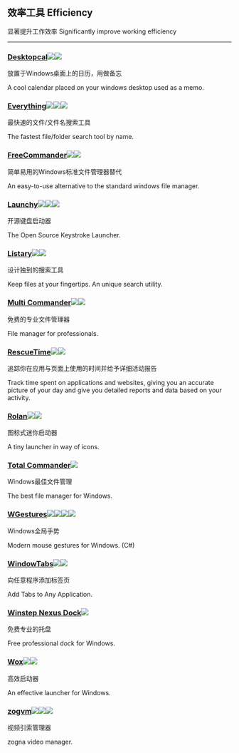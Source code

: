 ## 效率工具   Efficiency

显著提升工作效率   Significantly improve working efficiency

---

### [Desktopcal](http://www.desktopcal.com/)![](/assets/图片2.png)![](/assets/earth-globe.png)

放置于Windows桌面上的日历，用做备忘

A cool calendar placed on your windows desktop used as a memo.

### [Everything](http://www.voidtools.com/)![](/assets/图片2.png)![](/assets/earth-globe.png)![](/assets/usb.png)

最快速的文件/文件名搜索工具

The fastest file/folder search tool by name.

### [FreeCommander](http://freecommander.com/en/summary/)![](/assets/图片2.png)![](/assets/earth-globe.png)

简单易用的Windows标准文件管理器替代

An easy-to-use alternative to the standard windows file manager.

### [Launchy](http://www.launchy.net/)![](/assets/图片2.png)![](/assets/open-source-icon.png)![](/assets/earth-globe.png)

开源键盘启动器

The Open Source Keystroke Launcher.

### [Listary](http://www.listary.com/)![](/assets/图片2.png)![](/assets/earth-globe.png)

设计独到的搜索工具

Keep files at your fingertips. An unique search utility.

### [Multi Commander](http://multicommander.com/)![](/assets/图片2.png)![](/assets/earth-globe.png)

免费的专业文件管理器

File manager for professionals.

### [RescueTime](https://team.rescuetime.com/)![](/assets/图片2.png)![](/assets/earth-globe.png)

追踪你在应用与页面上使用的时间并给予详细活动报告

Track time spent on applications and websites, giving you an accurate picture of your day and give you detailed reports and data based on your activity.

### [Rolan](http://www.irolan.com/)![](/assets/图片2.png)![](/assets/china.png)

图标式迷你启动器

A tiny launcher in way of icons.

### [Total Commander](https://www.ghisler.com/)![](/assets/earth-globe.png)

Windows最佳文件管理

The best file manager for Windows.

### [**WGestures**](http://www.yingdev.com/projects/wgestures)![](/assets/图片2.png)![](/assets/open-source-icon.png)![](/assets/china.png)![](/assets/united-states.png)

Windows全局手势

Modern mouse gestures for Windows. \(C\#\)

### [WindowTabs](http://windowtabs.com/)![](/assets/图片2.png)![](/assets/earth-globe.png)

向任意程序添加标签页

Add Tabs to Any Application.

### [Winstep Nexus Dock](http://www.winstep.net/nexus.asp)![](/assets/图片2.png)

免费专业的托盘

Free professional dock for Windows.

### [Wox](http://www.getwox.com/)![](/assets/图片2.png)![](/assets/earth-globe.png)

高效启动器

An effective launcher for Windows.

### [**zogvm**](https://github.com/zogvm/zogvm)![](/assets/图片2.png)![](/assets/open-source-icon.png)![](/assets/china.png)

视频引索管理器

zogna video manager.


